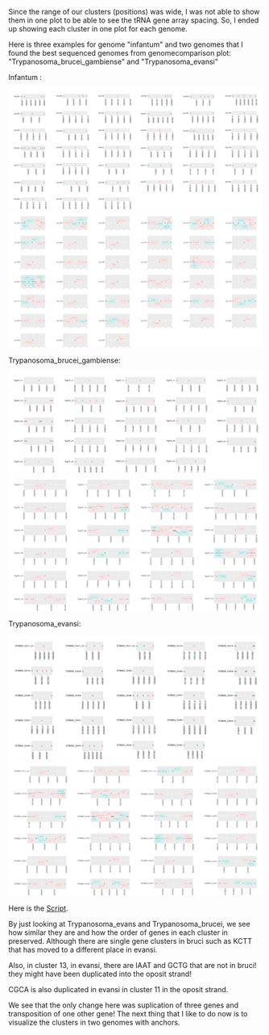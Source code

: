 Since the range of our clusters (positions) was wide, I was not able to show them in one plot to be able to see the tRNA gene array spacing. So, I ended up showing each cluster in one plot for each genome. 

Here is three examples for genome "infantum" and two genomes that I found the best sequenced genomes from genomecomparison plot: "Trypanosoma_brucei_gambiense" and "Trypanosoma_evansi"


Infantum :

![alt text](https://github.com/fhadinezhadUC/leshmania/blob/master/figures/clusters_infantum.svg)
![alt text](https://github.com/fhadinezhadUC/leshmania/blob/master/figures/Leishmania_infantum_JPCM5.jpg)

Trypanosoma_brucei_gambiense:

![alt text](https://github.com/fhadinezhadUC/leshmania/blob/master/figures/Trypanosoma_brucei_gambiense_clusters.svg)
![alt text](https://github.com/fhadinezhadUC/leshmania/blob/master/figures/Trypanosoma_brucei_gambiense.jpg)

Trypanosoma_evansi:

![alt text](https://github.com/fhadinezhadUC/leshmania/blob/master/figures/Trypanosoma_evansi_clusters.svg)
![alt text](https://github.com/fhadinezhadUC/leshmania/blob/master/figures/Trypanosoma_evansi_strain.jpg)

Here is the [Script](https://github.com/fhadinezhadUC/leshmania/blob/master/geneorder.R).

By just looking at Trypanosoma_evans and Trypanosoma_brucei, we see how similar they are and how the order of genes in each cluster in preserved. Although there are single gene clusters in bruci such as KCTT that has moved to a different place in evansi.

Also, in cluster 13, in evansi, there are  IAAT and GCTG that are not in bruci! they might have been duplicated into the oposit strand!

CGCA is also duplicated in evansi in cluster 11 in the oposit strand.

We see that the only change here was suplication of three genes and transposition of one other gene! 
The next thing that I like to do now is to visualize the clusters in two genomes with anchors.
